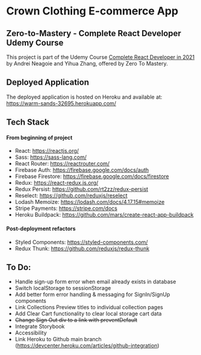 # Crown Clothing E-commerce App

## Zero-to-Mastery - Complete React Developer Udemy Course
This project is part of the Udemy Course [Complete React Developer in 2021](https://www.udemy.com/course/complete-react-developer-zero-to-mastery/) by Andrei Neagoie and Yihua Zhang, offered by Zero To Mastery.

## Deployed Application
The deployed application is hosted on Heroku and available at: 
https://warm-sands-32695.herokuapp.com/

## Tech Stack

#### From beginning of project
- React: https://reactjs.org/
- Sass: https://sass-lang.com/
- React Router: https://reactrouter.com/
- Firebase Auth: https://firebase.google.com/docs/auth
- Firebase Firestore: https://firebase.google.com/docs/firestore
- Redux: https://react-redux.js.org/
- Redux Persist: https://github.com/rt2zz/redux-persist
- Reselect: https://github.com/reduxjs/reselect
- Lodash Memoize: https://lodash.com/docs/4.17.15#memoize
- Stripe Payments: https://stripe.com/docs 
- Heroku Buildpack: https://github.com/mars/create-react-app-buildpack 

#### Post-deployment refactors
- Styled Components: https://styled-components.com/
- Redux Thunk: https://github.com/reduxjs/redux-thunk

## To Do: 
- Handle sign-up form error when email already exists in database
- Switch localStorage to sessionStorage
- Add better form error handling & messaging for SignIn/SignUp components
- Link Collections Preview titles to individual collection pages
- Add Clear Cart functionality to clear local storage cart data
- ~~Change Sign Out div to a link with preventDefault~~
- Integrate Storybook
- Accessibility
- Link Heroku to Github main branch (https://devcenter.heroku.com/articles/github-integration)
